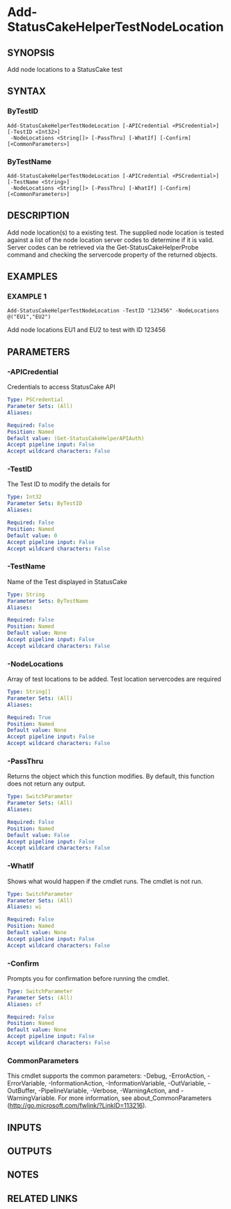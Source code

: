 # Add-StatusCakeHelperTestNodeLocation

## SYNOPSIS
Add node locations to a StatusCake test

## SYNTAX

### ByTestID
```
Add-StatusCakeHelperTestNodeLocation [-APICredential <PSCredential>] [-TestID <Int32>]
 -NodeLocations <String[]> [-PassThru] [-WhatIf] [-Confirm] [<CommonParameters>]
```

### ByTestName
```
Add-StatusCakeHelperTestNodeLocation [-APICredential <PSCredential>] [-TestName <String>]
 -NodeLocations <String[]> [-PassThru] [-WhatIf] [-Confirm] [<CommonParameters>]
```

## DESCRIPTION
Add node location(s) to a existing test.
The supplied node location is tested against a list of the node location server codes to determine if it is valid.
Server codes can be retrieved via the Get-StatusCakeHelperProbe command and checking the servercode property of the returned objects.

## EXAMPLES

### EXAMPLE 1
```
Add-StatusCakeHelperTestNodeLocation -TestID "123456" -NodeLocations @("EU1","EU2")
```

Add node locations EU1 and EU2 to test with ID 123456

## PARAMETERS

### -APICredential
Credentials to access StatusCake API

```yaml
Type: PSCredential
Parameter Sets: (All)
Aliases:

Required: False
Position: Named
Default value: (Get-StatusCakeHelperAPIAuth)
Accept pipeline input: False
Accept wildcard characters: False
```

### -TestID
The Test ID to modify the details for

```yaml
Type: Int32
Parameter Sets: ByTestID
Aliases:

Required: False
Position: Named
Default value: 0
Accept pipeline input: False
Accept wildcard characters: False
```

### -TestName
Name of the Test displayed in StatusCake

```yaml
Type: String
Parameter Sets: ByTestName
Aliases:

Required: False
Position: Named
Default value: None
Accept pipeline input: False
Accept wildcard characters: False
```

### -NodeLocations
Array of test locations to be added.
Test location servercodes are required

```yaml
Type: String[]
Parameter Sets: (All)
Aliases:

Required: True
Position: Named
Default value: None
Accept pipeline input: False
Accept wildcard characters: False
```

### -PassThru
Returns the object which this function modifies.
By default, this function does not return any output.

```yaml
Type: SwitchParameter
Parameter Sets: (All)
Aliases:

Required: False
Position: Named
Default value: False
Accept pipeline input: False
Accept wildcard characters: False
```

### -WhatIf
Shows what would happen if the cmdlet runs.
The cmdlet is not run.

```yaml
Type: SwitchParameter
Parameter Sets: (All)
Aliases: wi

Required: False
Position: Named
Default value: None
Accept pipeline input: False
Accept wildcard characters: False
```

### -Confirm
Prompts you for confirmation before running the cmdlet.

```yaml
Type: SwitchParameter
Parameter Sets: (All)
Aliases: cf

Required: False
Position: Named
Default value: None
Accept pipeline input: False
Accept wildcard characters: False
```

### CommonParameters
This cmdlet supports the common parameters: -Debug, -ErrorAction, -ErrorVariable, -InformationAction, -InformationVariable, -OutVariable, -OutBuffer, -PipelineVariable, -Verbose, -WarningAction, and -WarningVariable.
For more information, see about_CommonParameters (http://go.microsoft.com/fwlink/?LinkID=113216).

## INPUTS

## OUTPUTS

## NOTES

## RELATED LINKS
